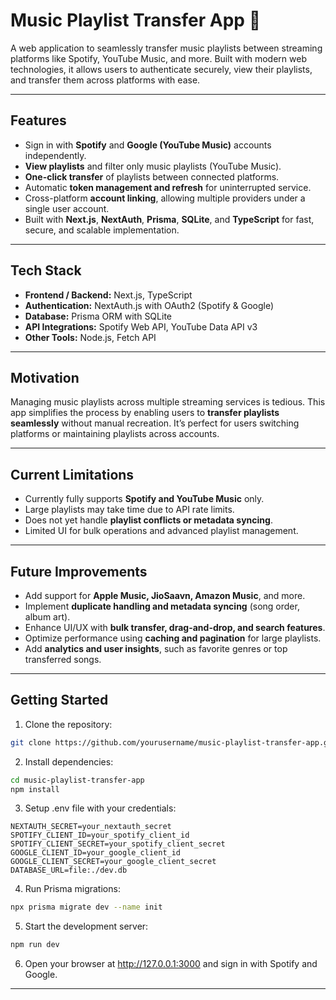 # Music Playlist Transfer App 🎵

A web application to seamlessly transfer music playlists between streaming platforms like Spotify, YouTube Music, and more. Built with modern web technologies, it allows users to authenticate securely, view their playlists, and transfer them across platforms with ease.

---

## **Features**

- Sign in with **Spotify** and **Google (YouTube Music)** accounts independently.
- **View playlists** and filter only music playlists (YouTube Music).
- **One-click transfer** of playlists between connected platforms.
- Automatic **token management and refresh** for uninterrupted service.
- Cross-platform **account linking**, allowing multiple providers under a single user account.
- Built with **Next.js**, **NextAuth**, **Prisma**, **SQLite**, and **TypeScript** for fast, secure, and scalable implementation.

---

## **Tech Stack**

- **Frontend / Backend:** Next.js, TypeScript  
- **Authentication:** NextAuth.js with OAuth2 (Spotify & Google)  
- **Database:** Prisma ORM with SQLite  
- **API Integrations:** Spotify Web API, YouTube Data API v3  
- **Other Tools:** Node.js, Fetch API  

---

## **Motivation**

Managing music playlists across multiple streaming services is tedious. This app simplifies the process by enabling users to **transfer playlists seamlessly** without manual recreation. It’s perfect for users switching platforms or maintaining playlists across accounts.

---

## **Current Limitations**

- Currently fully supports **Spotify and YouTube Music** only.  
- Large playlists may take time due to API rate limits.  
- Does not yet handle **playlist conflicts or metadata syncing**.  
- Limited UI for bulk operations and advanced playlist management.

---

## **Future Improvements**

- Add support for **Apple Music, JioSaavn, Amazon Music**, and more.  
- Implement **duplicate handling and metadata syncing** (song order, album art).  
- Enhance UI/UX with **bulk transfer, drag-and-drop, and search features**.  
- Optimize performance using **caching and pagination** for large playlists.  
- Add **analytics and user insights**, such as favorite genres or top transferred songs.

---

## **Getting Started**

1. Clone the repository:  
```bash
git clone https://github.com/yourusername/music-playlist-transfer-app.git
```
2. Install dependencies:
```bash
cd music-playlist-transfer-app
npm install
```
3.	Setup .env file with your credentials:
```env
NEXTAUTH_SECRET=your_nextauth_secret
SPOTIFY_CLIENT_ID=your_spotify_client_id
SPOTIFY_CLIENT_SECRET=your_spotify_client_secret
GOOGLE_CLIENT_ID=your_google_client_id
GOOGLE_CLIENT_SECRET=your_google_client_secret
DATABASE_URL=file:./dev.db
```
4.	Run Prisma migrations:
```bash
npx prisma migrate dev --name init
```
5.	Start the development server:
```bash
npm run dev
```
6.	Open your browser at http://127.0.0.1:3000 and sign in with Spotify and Google.

---

